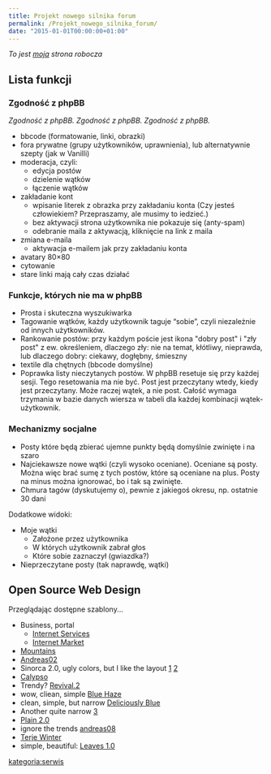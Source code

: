 ```yaml
---
title: Projekt nowego silnika forum
permalink: /Projekt_nowego_silnika_forum/
date: "2015-01-01T00:00:00+01:00"
---
```


*To jest [moja](/atopedia/Wikipedysta:Wahwah "wikilink") strona robocza*

Lista funkcji
-------------

### Zgodność z phpBB

*Zgodność z phpBB. Zgodność z phpBB. Zgodność z phpBB.*

-   bbcode (formatowanie, linki, obrazki)
-   fora prywatne (grupy użytkowników, uprawnienia), lub alternatywnie szepty (jak w Vanilli)
-   moderacja, czyli:
    -   edycja postów
    -   dzielenie wątków
    -   łączenie wątków
-   zakładanie kont
    -   wpisanie literek z obrazka przy zakładaniu konta (Czy jesteś człowiekiem? Przepraszamy, ale musimy to iedzieć.)
    -   bez aktywacji strona użytkownika nie pokazuje się (anty-spam)
    -   odebranie maila z aktywacją, kliknięcie na link z maila
-   zmiana e-maila
    -   aktywacja e-mailem jak przy zakładaniu konta
-   avatary 80×80
-   cytowanie
-   stare linki mają cały czas działać

### Funkcje, których nie ma w phpBB

-   Prosta i skuteczna wyszukiwarka
-   Tagowanie wątków, każdy użytkownik taguje “sobie”, czyli niezależnie od innych użytkowników.
-   Rankowanie postów: przy każdym poście jest ikona "dobry post" i "zły post" z ew. określeniem, dlaczego zły: nie na temat, kłótliwy, nieprawda, lub dlaczego dobry: ciekawy, dogłębny, śmieszny
-   textile dla chętnych (bbcode domyślne)
-   Poprawka listy nieczytanych postów. W phpBB resetuje się przy każdej sesji. Tego resetowania ma nie być. Post jest przeczytany wtedy, kiedy jest przeczytany. Może raczej wątek, a nie post. Całość wymaga trzymania w bazie danych wiersza w tabeli dla każdej kombinacji wątek-użytkownik.

### Mechanizmy socjalne

-   Posty które będą zbierać ujemne punkty będą domyślnie zwinięte i na szaro
-   Najciekawsze nowe wątki (czyli wysoko oceniane). Oceniane są posty. Można więc brać sumę z tych postów, które są oceniane na plus. Posty na minus można ignorować, bo i tak są zwinięte.
-   Chmura tagów (dyskutujemy o), pewnie z jakiegoś okresu, np. ostatnie 30 dani

Dodatkowe widoki:

-   Moje wątki
    -   Założone przez użytkownika
    -   W których użytkownik zabrał głos
    -   Które sobie zaznaczył (gwiazdka?)
-   Nieprzeczytane posty (tak naprawdę, wątki)

Open Source Web Design
----------------------

Przeglądając dostępne szablony...

-   Business, portal
    -   [Internet Services](http://www.oswd.org/design/preview/id/2876)
    -   [Internet Market](http://www.oswd.org/design/preview/id/2860)
-   [Mountains](http://www.oswd.org/design/preview/id/2828)
-   [Andreas02](http://www.oswd.org/design/preview/id/2204/)
-   Sinorca 2.0, ugly colors, but I like the layout [1](http://www.oswd.org/design/preview/id/1165/) [2](http://www.oswd.org/design/preview/id/1794)
-   [Calypso](http://www.oswd.org/design/preview/id/1705)
-   Trendy? [Revival.2](http://www.oswd.org/design/preview/id/2993/)
-   wow, cliean, simple [Blue Haze](http://www.oswd.org/design/preview/id/1152/)
-   clean, simple, but narrow [Deliciously Blue](http://www.oswd.org/design/preview/id/2634)
-   Another quite narrow [3](http://www.oswd.org/design/preview/id/2552)
-   [Plain 2.0](http://www.oswd.org/design/preview/id/2434)
-   ignore the trends [andreas08](http://www.oswd.org/design/preview/id/2427)
-   [Terje Winter](http://www.oswd.org/design/preview/id/2855)
-   simple, beautiful: [Leaves 1.0](http://www.oswd.org/design/preview/id/2429)

[kategoria:serwis](/atopedia/kategoria:serwis "wikilink")